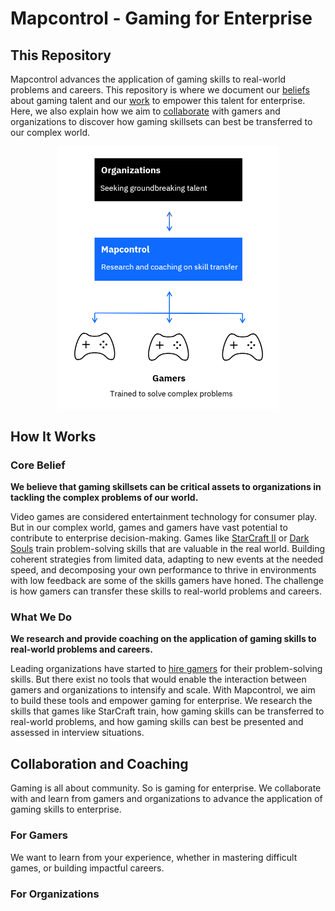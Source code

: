 # Mapcontrol - Gaming for Enterprise

## This Repository

Mapcontrol advances the application of gaming skills to real-world problems and careers. This repository is where we document our [beliefs]() about gaming talent and our [work]() to empower this talent for enterprise. Here, we also explain how we aim to [collaborate]() with gamers and organizations to discover how gaming skillsets can best be transferred to our complex world.

<p align="center">
<img width="354" height="419.5" src="assets/mapcontrol-stack.PNG"></img>
</p>

## How It Works

### Core Belief

**We believe that gaming skillsets can be critical assets to organizations in tackling the complex problems of our world.**

Video games are considered entertainment technology for consumer play. But in our complex world, games and gamers have vast potential to contribute to enterprise decision-making. Games like [StarCraft II](https://en.wikipedia.org/wiki/StarCraft_II:_Wings_of_Liberty) or [Dark Souls](https://en.wikipedia.org/wiki/Dark_Souls) train problem-solving skills that are valuable in the real world. Building coherent strategies from limited data, adapting to new events at the needed speed, and decomposing your own performance to thrive in environments with low feedback are some of the skills gamers have honed. The challenge is how gamers can transfer these skills to real-world problems and careers.

### What We Do

**We research and provide coaching on the application of gaming skills to real-world problems and careers.**

Leading organizations have started to [hire gamers](https://www.businessinsider.com/retired-gamer-offered-internship-for-past-starcraft-2-performance-2019-10) for their problem-solving skills. But there exist no tools that would enable the interaction between gamers and organizations to intensify and scale. With Mapcontrol, we aim to build these tools and empower gaming for enterprise. We research the skills that games like StarCraft train, how gaming skills can be transferred to real-world problems, and how gaming skills can best be presented and assessed in interview situations.

## Collaboration and Coaching

Gaming is all about community. So is gaming for enterprise. We collaborate with and learn from gamers and organizations to advance the application of gaming skills to enterprise. 

### For Gamers

We want to learn from your experience, whether in mastering difficult games, or building impactful careers. 

### For Organizations



